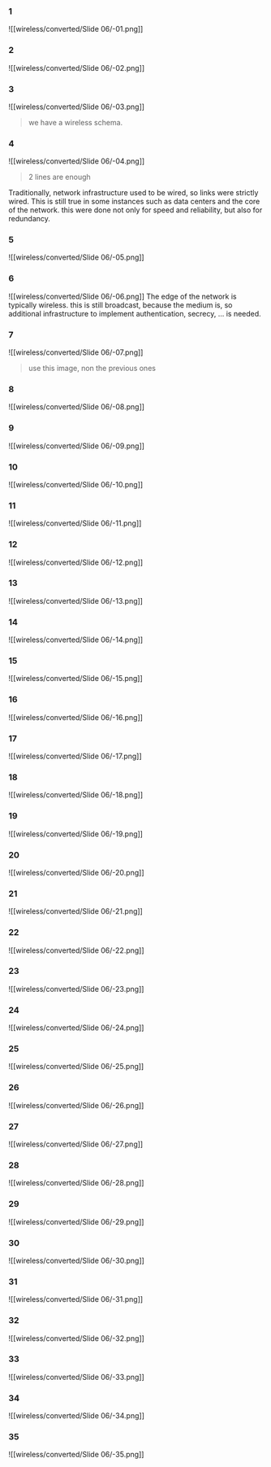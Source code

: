 ### 1
![[wireless/converted/Slide 06/-01.png]]

### 2
![[wireless/converted/Slide 06/-02.png]]

### 3
![[wireless/converted/Slide 06/-03.png]]
> we have a wireless schema.
### 4
![[wireless/converted/Slide 06/-04.png]]
> 2 lines are enough

Traditionally, network infrastructure used to be wired, so links were strictly wired. This is still true in some instances such as data centers and the core of the network. this were done not only for speed and reliability, but also for redundancy.

### 5
![[wireless/converted/Slide 06/-05.png]]

### 6
![[wireless/converted/Slide 06/-06.png]]
The edge of the network is typically wireless. this is still broadcast, because the medium is, so additional infrastructure to implement authentication, secrecy, ... is needed.
### 7
![[wireless/converted/Slide 06/-07.png]]
> use this image, non the previous ones
### 8
![[wireless/converted/Slide 06/-08.png]]

### 9
![[wireless/converted/Slide 06/-09.png]]

### 10
![[wireless/converted/Slide 06/-10.png]]

### 11
![[wireless/converted/Slide 06/-11.png]]

### 12
![[wireless/converted/Slide 06/-12.png]]

### 13
![[wireless/converted/Slide 06/-13.png]]

### 14
![[wireless/converted/Slide 06/-14.png]]

### 15
![[wireless/converted/Slide 06/-15.png]]

### 16
![[wireless/converted/Slide 06/-16.png]]

### 17
![[wireless/converted/Slide 06/-17.png]]

### 18
![[wireless/converted/Slide 06/-18.png]]

### 19
![[wireless/converted/Slide 06/-19.png]]

### 20
![[wireless/converted/Slide 06/-20.png]]

### 21
![[wireless/converted/Slide 06/-21.png]]

### 22
![[wireless/converted/Slide 06/-22.png]]

### 23
![[wireless/converted/Slide 06/-23.png]]

### 24
![[wireless/converted/Slide 06/-24.png]]

### 25
![[wireless/converted/Slide 06/-25.png]]

### 26
![[wireless/converted/Slide 06/-26.png]]

### 27
![[wireless/converted/Slide 06/-27.png]]

### 28
![[wireless/converted/Slide 06/-28.png]]

### 29
![[wireless/converted/Slide 06/-29.png]]

### 30
![[wireless/converted/Slide 06/-30.png]]

### 31
![[wireless/converted/Slide 06/-31.png]]

### 32
![[wireless/converted/Slide 06/-32.png]]

### 33
![[wireless/converted/Slide 06/-33.png]]

### 34
![[wireless/converted/Slide 06/-34.png]]

### 35
![[wireless/converted/Slide 06/-35.png]]

